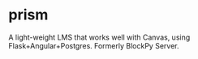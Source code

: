 # prism
A light-weight LMS that works well with Canvas, using Flask+Angular+Postgres. Formerly BlockPy Server.
